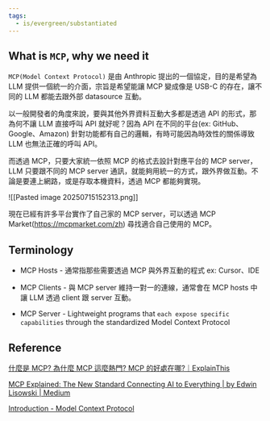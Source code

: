 ```yaml
---
tags:
  - is/evergreen/substantiated
---
```

## What is `MCP`, why we need it

`MCP(Model Context Protocol)` 是由 Anthropic 提出的一個協定，目的是希望為 LLM 提供一個統一的介面，宗旨是希望能讓 MCP 變成像是 USB-C 的存在，讓不同的 LLM 都能去跟外部 datasource 互動。

以一般開發者的角度來說，要與其他外界資料互動大多都是透過 API 的形式，那為何不讓 LLM 直接呼叫 API 就好呢？因為 API 在不同的平台(ex: GitHub、Google、Amazon) 針對功能都有自己的邏輯，有時可能因為時效性的關係導致 LLM 也無法正確的呼叫 API。

而透過 MCP，只要大家統一依照 MCP 的格式去設計對應平台的 MCP server，LLM 只要跟不同的 MCP server 通訊，就能夠用統一的方式，跟外界做互動。不論是要連上網路，或是存取本機資料，透過 MCP 都能夠實現。

![[Pasted image 20250715152313.png]]


 現在已經有許多平台實作了自己家的 MCP server，可以透過 MCP Market(https://mcpmarket.com/zh) 尋找適合自己使用的 MCP。

## Terminology


- MCP Hosts - 通常指那些需要透過 MCP 與外界互動的程式 ex: Cursor、IDE

- MCP Clients - 與 MCP server 維持一對一的連線，通常會在 MCP hosts 中讓 LLM 透過 client 跟 server 互動。

- MCP Server - Lightweight programs that `each expose specific capabilities` through the standardized Model Context Protocol

## Reference

[什麼是 MCP? 為什麼 MCP 這麼熱門? MCP 的好處在哪?｜ExplainThis](https://www.explainthis.io/zh-hant/ai/mcp)

[MCP Explained: The New Standard Connecting AI to Everything | by Edwin Lisowski | Medium](https://medium.com/@elisowski/mcp-explained-the-new-standard-connecting-ai-to-everything-79c5a1c98288)

[Introduction - Model Context Protocol](https://modelcontextprotocol.io/introduction)